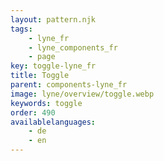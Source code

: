 ```yaml
---
layout: pattern.njk
tags: 
    - lyne_fr
    - lyne_components_fr
    - page
key: toggle-lyne_fr
title: Toggle
parent: components-lyne_fr
image: lyne/overview/toggle.webp
keywords: toggle
order: 490
availablelanguages: 
    - de
    - en
---
```

